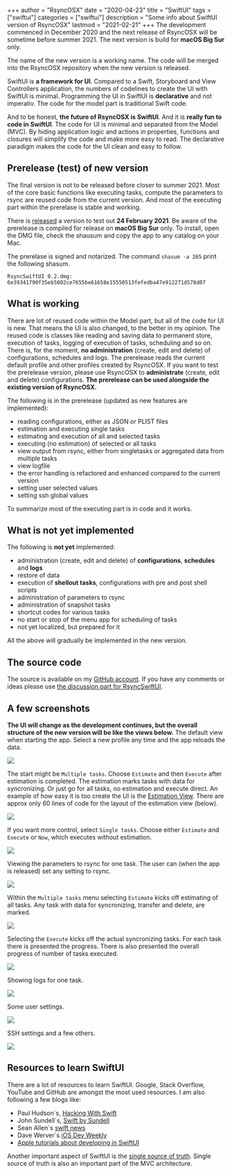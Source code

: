 +++
author = "RsyncOSX"
date = "2020-04-23"
title =  "SwiftUI"
tags = ["swiftui"]
categories = ["swiftui"]
description = "Some info about SwiftUI version of RsyncOSX"
lastmod = "2021-02-21"
+++
The development commenced in December 2020 and the next release of RsyncOSX will be sometime before summer 2021. The next version is build for **macOS Big Sur** only.

The name of the new version is a working name. The code will be merged into the RsyncOSX repository when the new version is released.

SwiftUI is **a framework for UI**. Compared to a Swift, Storyboard and View Controllers application, the numbers of codelines to create the UI with SwiftUI is minimal. Programming the UI in SwiftUI is **declarative** and not imperativ. The code for the model part is traditional Swift code.

And to be honest, **the future of RsyncOSX is SwiftUI**. And it is **really fun to code in SwiftUI**. The code for UI is minimal and separated from the Model (MVC). By hiding application logic and actions in properties, functions and closures will simplify the code and make more easy to read. The declarative paradigm makes the code for the UI clean and easy to follow.

## Prerelease (test) of new version

The final version is not to be released before closer to summer 2021. Most of the core basic functions like executing tasks, compute the parameters to rsync are reused code from the current version. And most of the executing part within the prerelase is stable and working.

There is [released](https://github.com/rsyncOSX/RsyncOSX/releases) a version to test out **24 February 2021**. Be aware of the prerelease is compiled for release on **macOS Big Sur** only. To install, open the DMG file, check the shausum and copy the app to any catalog on your Mac.

The prerelase is signed and notarized. The command `shasum -a 265` print the following shasum.

`RsyncSwiftUI 0.2.dmg: 6e39341790f35eb5802ce7655be61658e15550513fefedba47e912271d578d07`

## What is working

There are lot of reused code within the Model part, but all of the code for UI is new. That means the UI is also changed, to the better in my opinion. The reused code is classes like reading and saving data to permanent store, execution of tasks, logging of execution of tasks, scheduling and so on. There is, for the moment, **no administration** (create, edit and delete) of configurations, schedules and logs. The prerelease reads the current default profile and other profiles created by RsyncOSX. If you want to test the prerelease version, please use RsyncOSX to **administrate** (create, edit and delete) configurations. **The prerelease can be used alongside the existing version of RsyncOSX.**

The following is in the prerelease (updated as new features are implemented):

- reading configurations, either as JSON or PLIST files
- estimation and executing single tasks
- estimating and execution of all and selected tasks
- executing (no estimation) of selected or all tasks
- view output from rsync, either from singletasks or aggregated data from multiple tasks
- view logfile
- the error handling is refactored and enhanced compared to the current version
- setting user selected values
- setting ssh global values

To summarize most of the executing part is in code and it works.

## What is not yet implemented

The following is **not yet** implemented:

- administration (create, edit and delete) of **configurations**, **schedules** and **logs**
- restore of data
- execution of **shellout tasks**, configurations with pre and post shell scripts
- administration of parameters to rsync
- administration of snapshot tasks
- shortcut codes for various tasks
- no start or stop of the menu app for scheduling of tasks
- not yet localized, but prepared for it

All the above will gradually be implemented in the new version.

## The source code

The source is available on my [GitHub account](https://github.com/rsyncOSX/RsyncSwiftUI). If you have any comments or ideas please use [the discussion part for RsyncSwiftUI](https://github.com/rsyncOSX/RsyncSwiftUI/discussions).

## A few screenshots

**The UI will change as the development continues, but the overall structure of the new version will be like the views below.** The default view when starting the app. Select a new profile any time and the app reloads the data.

![](/images/RsyncOSX/master/swiftui/1.png)

The start might be `Multiple tasks`. Choose `Estimate` and then `Execute` after estimation is completed. The estimation marks tasks with data for syncronizing. Or just go for all tasks, no estimation and execute direct. An example of how easy it is too create the UI is the [Estimation View](https://github.com/rsyncOSX/RsyncSwiftUI/blob/main/RsyncSwiftUI/Views/Multitask/EstimationView.swift). There are approx only 60 lines of code for the layout of the estimation view (below).

![](/images/RsyncOSX/master/swiftui/2.png)

If you want more control, select `Single tasks`. Choose either `Estimate` and `Execute` or `Now`, which executes without estimation.

![](/images/RsyncOSX/master/swiftui/3.png)

Viewing the parameters to rsync for one task. The user can (when the app is released) set any setting to rsync.

![](/images/RsyncOSX/master/swiftui/4.png)

Within the `Multiple tasks` menu selecting `Estimate` kicks off estimating of all tasks. Any task with data for syncronizing, transfer and delete, are marked.

![](/images/RsyncOSX/master/swiftui/estimating.png)

Selecting the `Execute` kicks off the actual syncronizing tasks. For each task there is presented the progress. There is also presented the overall progress of number of tasks executed.

![](/images/RsyncOSX/master/swiftui/execute.png)

Showing logs for one task.

![](/images/RsyncOSX/master/swiftui/logs.png)

Some user settings.

![](/images/RsyncOSX/master/swiftui/settings.png)

SSH settings and a few others.

![](/images/RsyncOSX/master/swiftui/ssh.png)

## Resources to learn SwiftUI

There are a lot of resources to learn SwiftUI. Google, Stack Overflow, YouTube and GitHub are amongst the most used resources. I am also following a few blogs like:

- Paul Hudson´s, [Hacking With Swift](https://www.hackingwithswift.com/)
- John Sundell´s, [Swift by Sundell](https://swiftbysundell.com/)
- Sean Allen´s [swift news](https://github.com/SAllen0400/swift-news)
- Dave Werver´s [iOS Dev Weekly](https://iosdevweekly.com/)
- [Apple tutorials about developing in SwiftUI](https://developer.apple.com/tutorials/app-dev-training)

Another important aspect of SwiftUI is the [single source of truth](https://developer.apple.com/documentation/swiftui/managing-user-interface-state). Single source of truth is also an important part of the MVC architecture.
